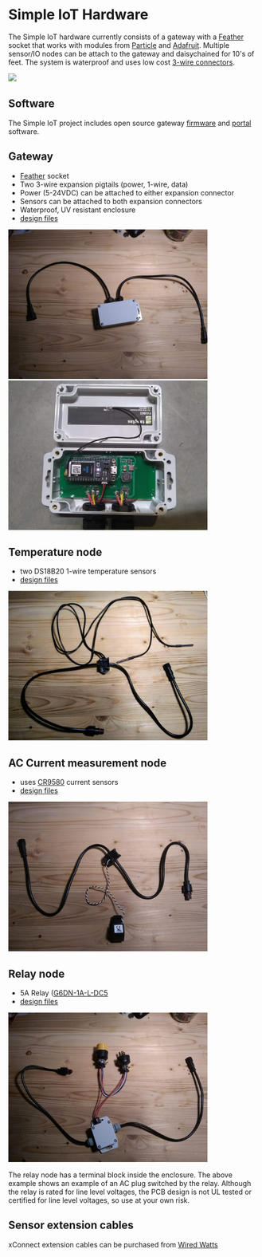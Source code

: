# Simple IoT Hardware

The Simple IoT hardware currently consists of a gateway with a
[Feather](https://learn.adafruit.com/adafruit-feather/) socket that works with
modules from
[Particle](https://store.particle.io/collections/prototyping-hardware) and
[Adafruit](https://www.adafruit.com/feather). Multiple sensor/IO nodes can be
attach to the gateway and daisychained for 10's of feet. The system is
waterproof and uses low cost
[3-wire connectors](https://www.wiredwatts.com/3-core-xconnect-connector).

<img src="https://www.wiredwatts.com/img/products/m/pt3c6km3-1_m.jpg" width="200"/>

## Software

The Simple IoT project includes open source gateway
[firmware](https://github.com/simpleiot/firmware/tree/master/siot-fw) and
[portal](https://github.com/simpleiot/simpleiot) software.

## Gateway

- [Feather](https://learn.adafruit.com/adafruit-feather/) socket
- Two 3-wire expansion pigtails (power, 1-wire, data)
- Power (5-24VDC) can be attached to either expansion connector
- Sensors can be attached to both expansion connectors
- Waterproof, UV resistant enclosure
- [design files](https://github.com/simpleiot/hardware/tree/master/siot-gateway-particle)

<img src="docs/gw.jpg" width="400"/>
<img src="docs/gw-internals.jpg" width="400"/>

## Temperature node

- two DS18B20 1-wire temperature sensors
- [design files](https://github.com/simpleiot/hardware/tree/master/siot-node-temp)

<img src="docs/node-tmp.jpg" width="400"/>

## AC Current measurement node

- uses [CR9580](https://www.crmagnetics.com/current-sensors/cr9580) current
  sensors
- [design files](https://github.com/simpleiot/hardware/tree/master/siot-node-current-clamp)

<img src="docs/node-current-sense.jpg" width="400"/>

## Relay node

- 5A Relay
  ([G6DN-1A-L-DC5](https://www.mouser.com/datasheet/2/307/en-g6dn-838135.pdf)
- [design files](https://github.com/simpleiot/hardware/tree/master/siot-node-relay)

<img src="docs/node-relay.jpg" width="400"/>

The relay node has a terminal block inside the enclosure. The above example
shows an example of an AC plug switched by the relay. Although the relay is
rated for line level voltages, the PCB design is not UL tested or certified for
line level voltages, so use at your own risk.

## Sensor extension cables

xConnect extension cables can be purchased from
[Wired Watts](https://www.wiredwatts.com/3-core-xconnect-connector)

